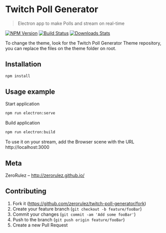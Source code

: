 # Twitch Poll Generator
> Electron app to make Polls and stream on real-time 

[![NPM Version][npm-image]][npm-url]
[![Build Status][travis-image]][travis-url]
[![Downloads Stats][npm-downloads]][npm-url]

To change the theme, look for the Twitch Poll Generator Theme repository, you can replace the files on the theme folder on root.

## Installation

```sh
npm install
```

## Usage example

Start application
```sh
npm run electron:serve
```

Build application
```sh
npm run electron:build
```

To use it on your stream, add the Browser scene with the URL http://localhost:3000

## Meta

ZeroRulez – http://zerorulez.github.io/

## Contributing

1. Fork it (<https://github.com/zerorulez/twitch-poll-generator/fork>)
2. Create your feature branch (`git checkout -b feature/fooBar`)
3. Commit your changes (`git commit -am 'Add some fooBar'`)
4. Push to the branch (`git push origin feature/fooBar`)
5. Create a new Pull Request

[npm-image]: https://img.shields.io/npm/v/datadog-metrics.svg?style=flat-square
[npm-url]: https://npmjs.org/package/datadog-metrics
[npm-downloads]: https://img.shields.io/npm/dm/datadog-metrics.svg?style=flat-square
[travis-image]: https://img.shields.io/travis/dbader/node-datadog-metrics/master.svg?style=flat-square
[travis-url]: https://travis-ci.org/dbader/node-datadog-metrics
[wiki]: https://github.com/seunome/seuprojeto/wiki

